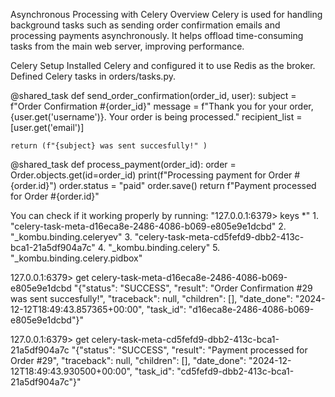 Asynchronous Processing with Celery
Overview
Celery is used for handling background tasks such as sending order confirmation emails and processing payments asynchronously. It helps offload time-consuming tasks from the main web server, improving performance.

Celery Setup
Installed Celery and configured it to use Redis as the broker.
Defined Celery tasks in orders/tasks.py.

@shared_task
def send_order_confirmation(order_id, user): 
    subject = f"Order Confirmation #{order_id}"
    message = f"Thank you for your order, {user.get('username')}. Your order is being processed."
    recipient_list = [user.get('email')]

    return (f"{subject} was sent succesfully!" )


@shared_task
def process_payment(order_id):
    order = Order.objects.get(id=order_id)
    print(f"Processing payment for Order #{order.id}")
    order.status = "paid"
    order.save()
    return f"Payment processed for Order #{order.id}"

You can check if it working properly by running: "127.0.0.1:6379> keys *"
    1. "celery-task-meta-d16eca8e-2486-4086-b069-e805e9e1dcbd"
    2. "_kombu.binding.celeryev"
    3. "celery-task-meta-cd5fefd9-dbb2-413c-bca1-21a5df904a7c"
    4. "_kombu.binding.celery"
    5. "_kombu.binding.celery.pidbox"

127.0.0.1:6379> get celery-task-meta-d16eca8e-2486-4086-b069-e805e9e1dcbd
    "{\"status\": \"SUCCESS\", \"result\": \"Order Confirmation #29 was sent succesfully!\", \"traceback\": null, \"children\": [], \"date_done\": \"2024-12-12T18:49:43.857365+00:00\", \"task_id\": \"d16eca8e-2486-4086-b069-e805e9e1dcbd\"}"

127.0.0.1:6379> get celery-task-meta-cd5fefd9-dbb2-413c-bca1-21a5df904a7c
    "{\"status\": \"SUCCESS\", \"result\": \"Payment processed for Order #29\", \"traceback\": null, \"children\": [], \"date_done\": \"2024-12-12T18:49:43.930500+00:00\", \"task_id\": \"cd5fefd9-dbb2-413c-bca1-21a5df904a7c\"}"